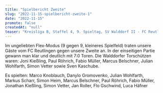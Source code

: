 ```yaml
---
title: "Spielbericht Zweite"
slug: "2022-11-15-spielbericht-zweite-1"
date: "2022-11-15"
promote: false
createdAt: "null"
teaser: "Kreisliga B, Staffel 4, 9. Spieltag, SV Walddorf II - FC Reutlingen II 7:0 (3:0)"
---
```

Im ungeliebten Flex-Modus (9 gegen 9, kleineres Spielfeld) traten unsere Gäste vom FC Reutlingen gegen unsere Zweite an. In der einseitigen Partie gewann man klar und deutlich mit 7:0 Toren. Die Walddorfer Torschützen waren: Joni Kießling, Paul Röhrich, Fabio Müller, Marcus Belschner, Julian Wohlfarth, Simon Vetter sowie Sven Kaschube.

Es spielten: Marco Knoblauch, Danylo Gromovenko, Julian Wohlfarth, Markus Scharr, Simon Heim, Marcus Belschner, Paul Röhrich, Fabio Müller, Jonathan Kießling, Simon Vetter, Jan Roller, Flo Gschwind, Luca Häfner
